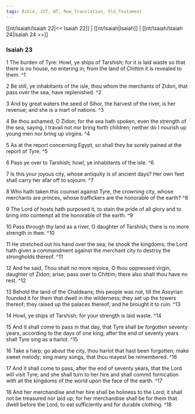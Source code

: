 ```yaml
---
tags: Bible, JST, NT, New_Translation, Old_Testament
---
```


[[nt/Isaiah/Isaiah 22|<< Isaiah 22]] | [[nt/Isaiah|Isaiah]] | [[nt/Isaiah/Isaiah 24|Isaiah 24 >>]]

### Isaiah 23

1 The burden of Tyre: Howl, ye ships of Tarshish; for it is laid waste so that there is no house, no entering in; from the land of Chittim it is revealed to them.  ^1

2 Be still, ye inhabitants of the isle, thou whom the merchants of Zidon, that pass over the sea, have replenished.  ^2

3 And by great waters the seed of Sihor, the harvest of the river, is her revenue; and she is a mart of nations.  ^3

4 Be thou ashamed, O Zidon; for the sea hath spoken, even the strength of the sea, saying, I travail not nor bring forth children; neither do I nourish up young men nor bring up virgins.  ^4

5 As at the report concerning Egypt, so shall they be sorely pained at the report of Tyre.  ^5

6 Pass ye over to Tarshish; howl, ye inhabitants of the isle.  ^6

7 Is this your joyous city, whose antiquity is of ancient days? Her own feet shall carry her afar off to sojourn.  ^7

8 Who hath taken this counsel against Tyre, the crowning city, whose merchants are princes, whose traffickers are the honorable of the earth?  ^8

9 The Lord of hosts hath purposed it, to stain the pride of all glory and to bring into contempt all the honorable of the earth.  ^9

10 Pass through thy land as a river, O daughter of Tarshish; there is no more strength in thee.  ^10

11 He stretched out his hand over the sea; he shook the kingdoms; the Lord hath given a commandment against the merchant city to destroy the strongholds thereof.  ^11

12 And he said, Thou shalt no more rejoice, O thou oppressed virgin, daughter of Zidon; arise; pass over to Chittim; there also shalt thou have no rest.  ^12

13 Behold the land of the Chaldeans; this people was not, till the Assyrian founded it for them that dwell in the wilderness; they set up the towers thereof; they raised up the palaces thereof; and he brought it to ruin.  ^13

14 Howl, ye ships of Tarshish; for your strength is laid waste.  ^14

15 And it shall come to pass in that day, that Tyre shall be forgotten seventy years, according to the days of one king; after the end of seventy years shall Tyre sing as a harlot.  ^15

16 Take a harp; go about the city, thou harlot that hast been forgotten; make sweet melody; sing many songs, that thou mayest be remembered.  ^16

17 And it shall come to pass, after the end of seventy years, that the Lord will visit Tyre; and she shall turn to her hire and shall commit fornication with all the kingdoms of the world upon the face of the earth.  ^17

18 And her merchandise and her hire shall be holiness to the Lord; it shall not be treasured nor laid up; for her merchandise shall be for them that dwell before the Lord, to eat sufficiently and for durable clothing.  ^18

 
